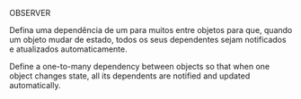 OBSERVER

Defina uma dependência de um para muitos entre objetos para que, quando um objeto mudar de estado, todos os seus dependentes sejam notificados e atualizados automaticamente.

Define a one-to-many dependency between objects so that when one object changes state, all its dependents are notified and updated automatically.